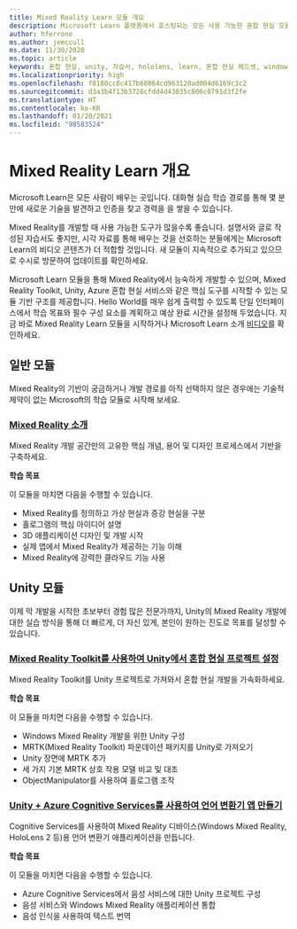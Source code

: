 ```yaml
---
title: Mixed Reality Learn 모듈 개요
description: Microsoft Learn 플랫폼에서 호스팅되는 모든 사용 가능한 혼합 현실 모듈을 최신 상태로 유지합니다.
author: hferrone
ms.author: jemccull
ms.date: 11/30/2020
ms.topic: article
keywords: 혼합 현실, unity, 자습서, hololens, learn, 혼합 현실 헤드셋, windows mixed reality 헤드셋, 가상 현실 헤드셋, 가상 현실이란, 증강 현실이란, MRTK, mixed reality toolkit, 언어 번역, Azure, Azure cognitive services, Microsoft Learn
ms.localizationpriority: high
ms.openlocfilehash: f8188cc8c417b60864cd963120ad004d6169c3c2
ms.sourcegitcommit: d3a3b4f13b3728cfdd4d43035c806c0791d3f2fe
ms.translationtype: HT
ms.contentlocale: ko-KR
ms.lasthandoff: 01/20/2021
ms.locfileid: "98583524"
---
```

# <a name="mixed-reality-learn-overview"></a>Mixed Reality Learn 개요

Microsoft Learn은 모든 사람이 배우는 곳입니다. 대화형 실습 학습 경로를 통해 몇 분 만에 새로운 기술을 발견하고 인증을 찾고 경력을 을 쌓을 수 있습니다. 

Mixed Reality를 개발할 때 사용 가능한 도구가 많을수록 좋습니다. 설명서와 글로 작성된 자습서도 좋지만, 시각 자료를 통해 배우는 것을 선호하는 분들에게는 Microsoft Learn의 비디오 콘텐츠가 더 적합할 것입니다. 새 모듈이 지속적으로 추가되고 있으므로 수시로 방문하여 업데이트를 확인하세요.

Microsoft Learn 모듈을 통해 Mixed Reality에서 능숙하게 개발할 수 있으며, Mixed Reality Toolkit, Unity, Azure 혼합 현실 서비스와 같은 핵심 도구를 시작할 수 있는 모듈 기반 구조를 제공합니다. Hello World를 매우 쉽게 출력할 수 있도록 단일 인터페이스에서 학습 목표와 필수 구성 요소를 계획하고 예상 완료 시간을 설정해 두었습니다. 지금 바로 Mixed Reality Learn 모듈을 시작하거나 Microsoft Learn 소개 [비디오](https://channel9.msdn.com/Blogs/One-Dev-Minute/What-is-Microsoft-Learn)를 확인하세요.

## <a name="general-modules"></a>일반 모듈

Mixed Reality의 기반이 궁금하거나 개발 경로를 아직 선택하지 않은 경우에는 기술적 제약이 없는 Microsoft의 학습 모듈로 시작해 보세요.

### <a name="introduction-to-mixed-reality"></a>[Mixed Reality 소개](/learn/modules/intro-to-mixed-reality/)

Mixed Reality 개발 공간만의 고유한 핵심 개념, 용어 및 디자인 프로세스에서 기반을 구축하세요.

**학습 목표**

이 모듈을 마치면 다음을 수행할 수 있습니다.

* Mixed Reality를 정의하고 가상 현실과 증강 현실을 구분
* 홀로그램의 핵심 아이디어 설명
* 3D 애플리케이션 디자인 및 개발 시작
* 실제 앱에서 Mixed Reality가 제공하는 기능 이해
* Mixed Reality에 강력한 클라우드 기능 사용

## <a name="unity-modules"></a>Unity 모듈

이제 막 개발을 시작한 초보부터 경험 많은 전문가까지, Unity의 Mixed Reality 개발에 대한 실습 방식을 통해 더 빠르게, 더 자신 있게, 본인이 원하는 진도로 목표를 달성할 수 있습니다.

### <a name="set-up-a-mixed-reality-project-in-unity-with-the-mixed-reality-toolkit"></a>[Mixed Reality Toolkit를 사용하여 Unity에서 혼합 현실 프로젝트 설정](/learn/modules/mixed-reality-toolkit-project-unity/)

Mixed Reality Toolkit를 Unity 프로젝트로 가져와서 혼합 현실 개발을 가속화하세요.

**학습 목표**

이 모듈을 마치면 다음을 수행할 수 있습니다.

* Windows Mixed Reality 개발을 위한 Unity 구성
* MRTK(Mixed Reality Toolkit) 파운데이션 패키지를 Unity로 가져오기
* Unity 장면에 MRTK 추가
* 세 가지 기본 MRTK 상호 작용 모델 비교 및 대조
* ObjectManipulator를 사용하여 홀로그램 조작

### <a name="create-a-language-translator-app-with-unity--azure-cognitive-services"></a>[Unity + Azure Cognitive Services를 사용하여 언어 변환기 앱 만들기](/learn/modules/create-language-translator-mixed-reality-application-unity-azure-cognitive-services/)

Cognitive Services를 사용하여 Mixed Reality 디바이스(Windows Mixed Reality, HoloLens 2 등)용 언어 변환기 애플리케이션을 만듭니다.

**학습 목표**

이 모듈을 마치면 다음을 수행할 수 있습니다.

* Azure Cognitive Services에서 음성 서비스에 대한 Unity 프로젝트 구성
* 음성 서비스와 Windows Mixed Reality 애플리케이션 통합
* 음성 인식을 사용하여 텍스트 번역